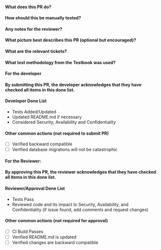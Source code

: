 #### What does this PR do?

#### How should this be manually tested?

#### Any notes for the reviewer?

#### What picture best describes this PR (optional but encouraged)?

#### What are the relevant tickets?

#### What test methodology from the Testbook was used?

#### For the developer
#### By submitting this PR, the developer acknowledges that they have checked all items in this done list. 
#### Developer Done List
- Tests Added/Updated
- Updated README.md if necessary
- Considered Security, Availability and Confidentiality

#### Other common actions (not required to submit PR)
- [ ] Verified backward compatible
- [ ] Verified database migrations will not be catastrophic

#### For the Reviewer:
#### By approving this PR, the reviewer acknowledges that they have checked all items in this done list. 
#### Reviewer/Approval Done List
- Tests Pass
- Reviewed code and its impact to Security, Availability, and Confidentiality (if issue found, add comments and request changes)

#### Other common actions (not required for approval)
- [ ] CI Build Passes
- [ ] Verified README.md is updated
- [ ] Verified changes are backward compatible
